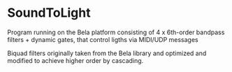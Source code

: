 # SoundToLight
Program running on the Bela platform consisting of 4 x 6th-order bandpass filters + dynamic gates, that control ligths via MIDI/UDP messages

Biquad filters originally taken from the Bela library and optimized and modified to achieve higher order by cascading.
